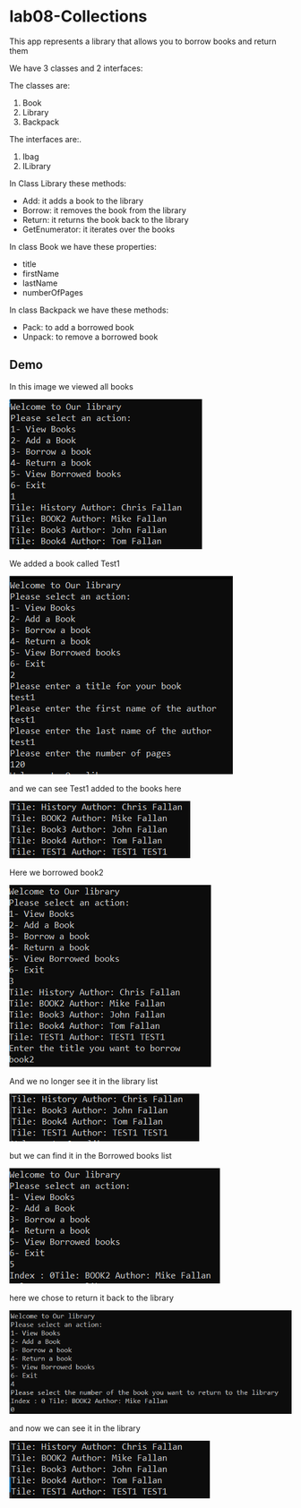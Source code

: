 # lab08-Collections

This app represents a library that allows you to borrow books and return them

We have 3 classes and 2 interfaces:

The classes are:

1. Book
2. Library
3. Backpack

The interfaces are:.

1. Ibag
2. ILibrary


In Class Library these methods:

- Add: it adds a book to the library
- Borrow: it removes the book from the library 
- Return: it returns the book back to the library
- GetEnumerator: it iterates over the books

In class Book we have these properties:

- title
- firstName
- lastName
- numberOfPages

In class Backpack we have these methods:

- Pack: to add a borrowed book
- Unpack: to remove a borrowed book


## Demo

In this image we viewed all books

![](Screenshot-371.png)

We added a book called Test1

![](Screenshot-372.png)

and we can see Test1 added to the books here

![](Screenshot-373.png)

Here we borrowed book2

![](Screenshot-374.png)

And we no longer see it in the library list

![](Screenshot-375.png)

but we can find it in the Borrowed books list

![](Screenshot-376.png)

here we chose to return it back to the library

![](Screenshot-377.png)

and now we can see it in the library

![](Screenshot-378.png)